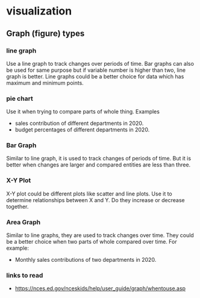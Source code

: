 # visualization

## Graph (figure) types

###  line graph

Use a line graph to track changes over periods of time.
Bar graphs can also be used for same purpose but if variable number is higher than two, line graph is better.
Line graphs could be a better choice for data which has maximum and minimum points.

###  pie chart

Use it when trying to compare parts of whole thing. 
Examples 

- sales contribution of different departments in 2020.
- budget percentages of different departments in 2020.


### Bar Graph
Similar to line graph, it is used to track changes of periods of time.
But it is better when changes are larger and compared entities are less than three.



### X-Y Plot 
X-Y plot could be different plots like scatter and line plots.
Use it to determine relationships between X and Y.
Do they increase or decrease together.

### Area Graph
Similar to line graphs, they are used to track changes over time.
They could be a better choice when two parts of whole compared over time.
For example:

- Monthly sales contributions of two departments in 2020.




### links to read

- https://nces.ed.gov/nceskids/help/user_guide/graph/whentouse.asp



